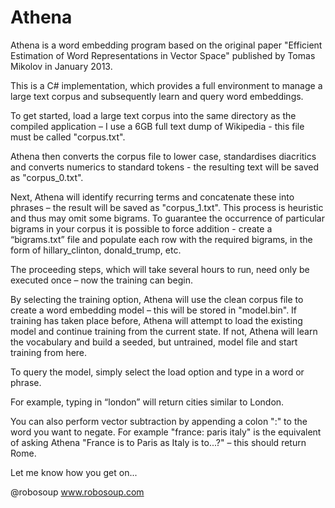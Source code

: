 # Athena

Athena is a word embedding program based on the original paper "Efficient Estimation of Word Representations in Vector Space" published by Tomas Mikolov in January 2013.

This is a C# implementation, which provides a full environment to manage a large text corpus and subsequently learn and query word embeddings.

To get started, load a large text corpus into the same directory as the compiled application – I use a 6GB full text dump of Wikipedia - this file must be called "corpus.txt".

Athena then converts the corpus file to lower case, standardises diacritics and converts numerics to standard tokens - the resulting text will be saved as "corpus_0.txt".

Next, Athena will identify recurring terms and concatenate these into phrases – the result will be saved as "corpus_1.txt". This process is heuristic and thus may omit some bigrams. To guarantee the occurrence of particular bigrams in your corpus it is possible to force addition - create a “bigrams.txt” file and populate each row with the required bigrams, in the form of hillary_clinton, donald_trump, etc.

The proceeding steps, which will take several hours to run, need only be executed once – now the training can begin.

By selecting the training option, Athena will use the clean corpus file to create a word embedding model – this will be stored in "model.bin". If training has taken place before, Athena will attempt to load the existing model and continue training from the current state.  If not, Athena will learn the vocabulary and build a seeded, but untrained, model file and start training from here.

To query the model, simply select the load option and type in a word or phrase.

For example, typing in “london” will return cities similar to London.

You can also perform vector subtraction by appending a colon ":" to the word you want to negate. For example "france: paris italy" is the equivalent of asking Athena "France is to Paris as Italy is to...?" – this should return Rome.

Let me know how you get on...

@robosoup
www.robosoup.com
